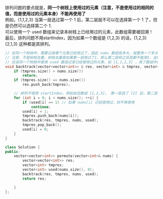 排列问题的要点就是，**同一个树枝上使用过的元素（注意，不是使用过的相同的值，而是使用过的元素本身）不能再使用了**  
例如，{1,1,2,3} 当第一层选过第一个 1 后，第二层就不可以在选择第一个 1 了，但是仍然可以选择第二个 1.  
可以使用一个 used 数组来记录本树枝上已经用过的元素，此数组需要被回溯！  
最后，排列问题不用startIndex，因为如果一个数组是 {1,2,3} 的话，{1,2,3}{2,1,3} 这种都是其排列。  
```cpp
// 在同一个树枝中，需要记录哪个元素已经用过了，因此 nums 数组有多大，就要用一个多大的 used 数组
// 注意，不是树枝去重，树枝去重是如果第一层用过了1，那么第二层和之后层都不能用1，这样例如 [1,1,2,3] 这样的全排列就不会出现了
// 应该同一个树枝中使用 used 数组记录已经使用过的元素，如 [1,1,2,3] ，用了数组中的第一个 1 后，used 变为 [1,0,0,0]，第一个 1 不能再使用了，但是仍然可以用第二个 1
void backtrack(vector<vector<int>> & res, vector<int> & tmpres, vector<int> & nums, vector<int> & used) {
    if (tmpres.size() > nums.size()) 
        return;
    if (tmpres.size() == nums.size()) 
        res.push_back(tmpres);

    // 排列不使用 startIndex，例如给定数组 [1,2,3]， 第一层选了 [2] 后，第二层可以选 [1]
    for (int i = 0; i < nums.size(); ++i) {
        if (used[i] == 1) // 如果 nums[i] 已经使用过，则不再使用 
            continue; 
        used[i] = 1;
        tmpres.push_back(nums[i]);
        backtrack(res, tmpres, nums, used);
        tmpres.pop_back();
        used[i] = 0;
    }
}

class Solution {
public:
    vector<vector<int>> permute(vector<int>& nums) {
        vector<vector<int>> res;
        vector<int> tmpres;
        vector<int> used(nums.size(), 0);
        backtrack(res, tmpres, nums, used);
        return res;

    }
};
```
